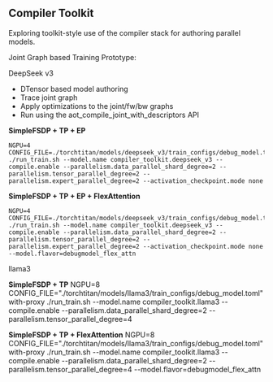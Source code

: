 ## Compiler Toolkit

Exploring toolkit-style use of the compiler stack for authoring parallel models.

Joint Graph based Training Prototype:

DeepSeek v3
- DTensor based model authoring
- Trace joint graph
- Apply optimizations to the joint/fw/bw graphs
- Run using the aot_compile_joint_with_descriptors API

**SimpleFSDP + TP + EP**

```shell
NGPU=4 CONFIG_FILE=./torchtitan/models/deepseek_v3/train_configs/debug_model.toml ./run_train.sh --model.name compiler_toolkit.deepseek_v3 --compile.enable --parallelism.data_parallel_shard_degree=2 --parallelism.tensor_parallel_degree=2 --parallelism.expert_parallel_degree=2 --activation_checkpoint.mode none
```

**SimpleFSDP + TP + EP + FlexAttention**

```shell
NGPU=4 CONFIG_FILE=./torchtitan/models/deepseek_v3/train_configs/debug_model.toml ./run_train.sh --model.name compiler_toolkit.deepseek_v3 --compile.enable --parallelism.data_parallel_shard_degree=2 --parallelism.tensor_parallel_degree=2 --parallelism.expert_parallel_degree=2 --activation_checkpoint.mode none --model.flavor=debugmodel_flex_attn
```


llama3

**SimpleFSDP + TP**
NGPU=8 CONFIG_FILE="./torchtitan/models/llama3/train_configs/debug_model.toml" with-proxy ./run_train.sh --model.name compiler_toolkit.llama3 --compile.enable --parallelism.data_parallel_shard_degree=2 --parallelism.tensor_parallel_degree=4

**SimpleFSDP + TP + FlexAttention**
NGPU=8 CONFIG_FILE="./torchtitan/models/llama3/train_configs/debug_model.toml" with-proxy ./run_train.sh --model.name compiler_toolkit.llama3 --compile.enable --parallelism.data_parallel_shard_degree=2 --parallelism.tensor_parallel_degree=4 --model.flavor=debugmodel_flex_attn
